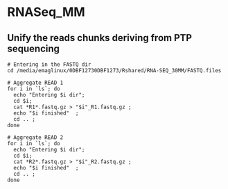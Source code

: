 # RNASeq_MM

## Unify the reads chunks deriving from PTP sequencing

```
# Entering in the FASTQ dir
cd /media/emaglinux/0DBF12730DBF1273/Rshared/RNA-SEQ_30MM/FASTQ.files

# Aggregate READ 1
for i in `ls`; do
  echo "Entering $i dir";
  cd $i;
  cat *R1*.fastq.gz > "$i"_R1.fastq.gz ;
  echo "$i finished"  ;
  cd .. ;
done

# Aggregate READ 2
for i in `ls`; do
  echo "Entering $i dir";
  cd $i;
  cat *R2*.fastq.gz > "$i"_R2.fastq.gz ; 
  echo "$i finished"  ;
  cd .. ;
done

```
